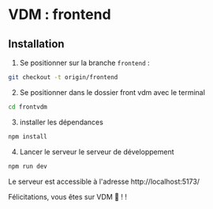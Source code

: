 # VDM : frontend

## Installation

1. Se positionner sur la branche `frontend` : 
```sh
git checkout -t origin/frontend
```

2. Se positionner dans le dossier front vdm avec le terminal
```sh
cd frontvdm
```
3. installer les dépendances

```sh
npm install
```
4. Lancer le serveur le serveur de développement
```sh
npm run dev
```

Le serveur est accessible à l'adresse http://localhost:5173/ 

Félicitations, vous êtes sur VDM 🫠 ! !